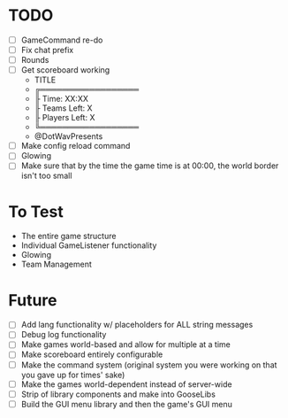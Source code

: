 # TODO
- [ ] GameCommand re-do
- [ ] Fix chat prefix
- [ ] Rounds
- [ ] Get scoreboard working
  - TITLE
  - ╔══════════════════
  - ╟ Time: XX:XX
  - ╟ Teams Left: X
  - ╟ Players Left: X
  - ╚══════════════════
  - @DotWavPresents
- [ ] Make config reload command
- [ ] Glowing
- [ ] Make sure that by the time the game time is at 00:00, the world border isn't too small

# To Test
- The entire game structure
- Individual GameListener functionality
- Glowing
- Team Management

# Future
- [ ] Add lang functionality w/ placeholders for ALL string messages
- [ ] Debug log functionality
- [ ] Make games world-based and allow for multiple at a time
- [ ] Make scoreboard entirely configurable
- [ ] Make the command system (original system you were working on that you gave up for times' sake)
- [ ] Make the games world-dependent instead of server-wide
- [ ] Strip of library components and make into GooseLibs
- [ ] Build the GUI menu library and then the game's GUI menu
